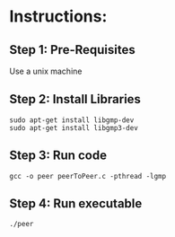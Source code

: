 # Instructions:
## Step 1: Pre-Requisites
Use a unix machine
## Step 2: Install Libraries
    sudo apt-get install libgmp-dev
    sudo apt-get install libgmp3-dev
## Step 3: Run code
    gcc -o peer peerToPeer.c -pthread -lgmp
## Step 4: Run executable
    ./peer